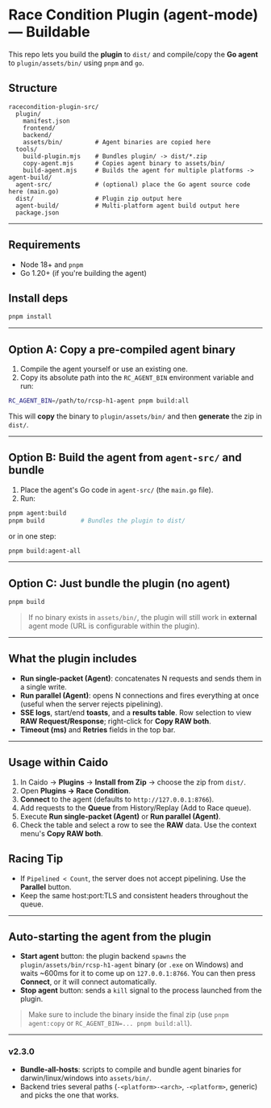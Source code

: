 # Race Condition Plugin (agent-mode) — Buildable

This repo lets you build the **plugin** to `dist/` and compile/copy the **Go agent** to `plugin/assets/bin/` using `pnpm` and `go`.

## Structure

```
racecondition-plugin-src/
  plugin/
    manifest.json
    frontend/
    backend/
    assets/bin/         # Agent binaries are copied here
  tools/
    build-plugin.mjs    # Bundles plugin/ -> dist/*.zip
    copy-agent.mjs      # Copies agent binary to assets/bin/
    build-agent.mjs     # Builds the agent for multiple platforms -> agent-build/
  agent-src/            # (optional) place the Go agent source code here (main.go)
  dist/                 # Plugin zip output here
  agent-build/          # Multi-platform agent build output here
  package.json
```

-----

## Requirements

  - Node 18+ and `pnpm`
  - Go 1.20+ (if you're building the agent)

## Install deps

```bash
pnpm install
```

-----

## Option A: Copy a pre-compiled agent binary

1.  Compile the agent yourself or use an existing one.
2.  Copy its absolute path into the `RC_AGENT_BIN` environment variable and run:

<!-- end list -->

```bash
RC_AGENT_BIN=/path/to/rcsp-h1-agent pnpm build:all
```

This will **copy** the binary to `plugin/assets/bin/` and then **generate** the zip in `dist/`.

-----

## Option B: Build the agent from `agent-src/` and bundle

1.  Place the agent's Go code in `agent-src/` (the `main.go` file).
2.  Run:

<!-- end list -->

```bash
pnpm agent:build
pnpm build          # Bundles the plugin to dist/
```

or in one step:

```bash
pnpm build:agent-all
```

-----

## Option C: Just bundle the plugin (no agent)

```bash
pnpm build
```

> If no binary exists in `assets/bin/`, the plugin will still work in **external** agent mode (URL is configurable within the plugin).

-----

## What the plugin includes

  - **Run single‑packet (Agent)**: concatenates N requests and sends them in a single write.
  - **Run parallel (Agent)**: opens N connections and fires everything at once (useful when the server rejects pipelining).
  - **SSE logs**, start/end **toasts**, and a **results table**. Row selection to view **RAW Request/Response**; right-click for **Copy RAW both**.
  - **Timeout (ms)** and **Retries** fields in the top bar.

-----

## Usage within Caido

1.  In Caido → **Plugins** → **Install from Zip** → choose the zip from `dist/`.
2.  Open **Plugins → Race Condition**.
3.  **Connect** to the agent (defaults to `http://127.0.0.1:8766`).
4.  Add requests to the **Queue** from History/Replay (Add to Race queue).
5.  Execute **Run single‑packet (Agent)** or **Run parallel (Agent)**.
6.  Check the table and select a row to see the **RAW** data. Use the context menu's **Copy RAW both**.

## Racing Tip

  - If `Pipelined < Count`, the server does not accept pipelining. Use the **Parallel** button.
  - Keep the same host:port:TLS and consistent headers throughout the queue.

-----

## Auto-starting the agent from the plugin

  - **Start agent** button: the plugin backend `spawns` the `plugin/assets/bin/rcsp-h1-agent` binary (or `.exe` on Windows) and waits \~600ms for it to come up on `127.0.0.1:8766`. You can then press **Connect**, or it will connect automatically.
  - **Stop agent** button: sends a `kill` signal to the process launched from the plugin.

> Make sure to include the binary inside the final zip (use `pnpm agent:copy` or `RC_AGENT_BIN=... pnpm build:all`).

-----

### v2.3.0

  - **Bundle-all-hosts**: scripts to compile and bundle agent binaries for darwin/linux/windows into `assets/bin/`.
  - Backend tries several paths (`-<platform>-<arch>`, `-<platform>`, generic) and picks the one that works.
